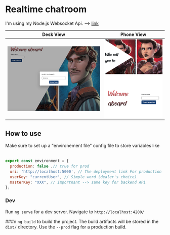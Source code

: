 # Realtime chatroom

I'm using my Node.js Websocket Api. --> [link](https://github.com/aminetchitooss/node_socket) 






Desk View                  |  Phone View
:-------------------------:|:-------------------------:
![](images/home.png)       |  ![](images/homePhone.png)


## How to use

  Make sure to set up a "environement file" config file to store variables like 
    
```javascript

export const environment = {
  production: false ,// true for prod
  uri: 'http://localhost:5000', // The deployment link For production
  userKey: "currentUser", // Simple word (dealer's choice)
  masterKey: "XXX", // Importnant --> same key for backend APi
};

```

### Dev

Run `ng serve` for a dev server. Navigate to `http://localhost:4200/`


###n `ng build` to build the project. The build artifacts will be stored in the `dist/` directory. Use the `--prod` flag for a production build.

